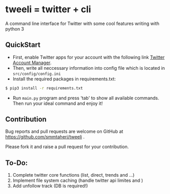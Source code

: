 # tweeli = twitter + cli

A command line interface for Twitter with some cool features writing with python 3

## QuickStart

* First, enable Twitter apps for your account with the following link [Twitter Account Manager](https://apps.twitter.com).
* Then, write all neccessary information into config file which is located in `src/config/config.ini`
* Install the required packages in requirements.txt:

```sh
$ pip3 install -r requirements.txt
```
* Run `main.py` program and press 'tab' to show all available commands. Then run your ideal command and enjoy it!

## Contribution

Bug reports and pull requests are welcome on GitHub at https://github.com/smmtaheri/tweeli .

Please fork it and raise a pull request for your contribution.

## To-Do:

1. Complete twitter core functions (list, direct, trends and ...)
2. Implement file system caching (handle twitter api limites and )
3. Add unfollow track (DB is required!)
